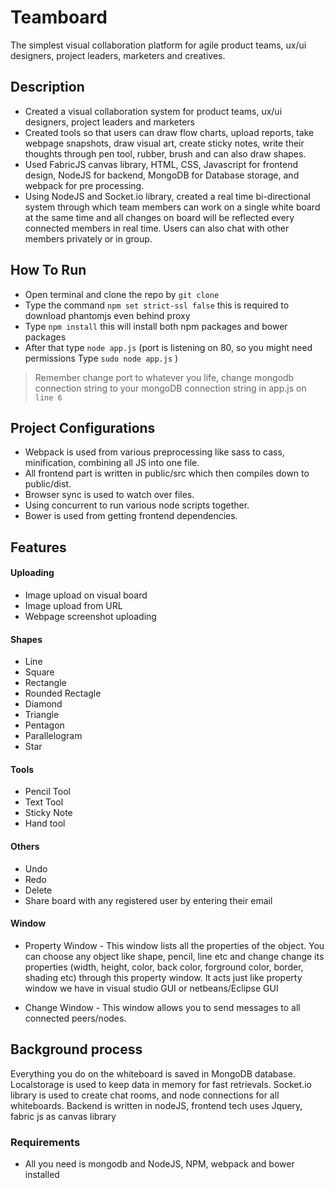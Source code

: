 # Teamboard
The simplest visual collaboration platform for agile product teams, ux/ui designers, project leaders, marketers and creatives.

## Description

* Created a visual collaboration system for product teams, ux/ui designers, project leaders and marketers
* Created tools so that users can draw flow charts, upload reports, take webpage snapshots, draw visual
art, create sticky notes, write their thoughts through pen tool, rubber, brush and can also draw shapes.
* Used FabricJS canvas library, HTML, CSS, Javascript for frontend design, NodeJS for backend,
MongoDB for Database storage, and webpack for pre processing.
* Using NodeJS and Socket.io library, created a real time bi-directional system through which team
members can work on a single white board at the same time and all changes on board will be reflected
every connected members in real time. Users can also chat with other members privately or in group.

## How To Run

* Open terminal and clone the repo by `git clone`
* Type the command `npm set strict-ssl false` this is required to download phantomjs even behind proxy
* Type `npm install` this will install both npm packages and bower packages
* After that type `node app.js` (port is listening on 80, so you might need permissions Type `sudo node app.js` )

> Remember change port to whatever you life, change mongodb connection string to your mongoDB connection string in app.js on `line 6`

## Project Configurations

* Webpack is used from various preprocessing like sass to cass, minification, combining all JS into one file.
* All frontend part is written in public/src which then compiles down to public/dist.
* Browser sync is used to watch over files.
* Using concurrent to run various node scripts together.
* Bower is used from getting frontend dependencies.

## Features

#### Uploading

* Image upload on visual board
* Image upload from URL
* Webpage screenshot uploading

#### Shapes

* Line
* Square
* Rectangle
* Rounded Rectagle
* Diamond
* Triangle
* Pentagon
* Parallelogram
* Star

#### Tools

* Pencil Tool
* Text Tool
* Sticky Note
* Hand tool

#### Others

* Undo
* Redo
* Delete
* Share board with any registered user by entering their email

#### Window

* Property Window - This window lists all the properties of the object. You can choose any object like shape, pencil, line etc and change change its properties (width, height, color, back color, forground color, border, shading etc) through this property window. It acts just like property window we have in visual studio GUI or netbeans/Eclipse GUI

* Change Window - This window allows you to send messages to all connected peers/nodes. 

## Background process

Everything you do on the whiteboard is saved in MongoDB database. Localstorage is used to keep data in memory for fast retrievals. Socket.io library is used to create chat rooms, and node connections for all whiteboards.
Backend is written in nodeJS, frontend tech uses Jquery, fabric js as canvas library

### Requirements

* All you need is mongodb and NodeJS, NPM, webpack and bower installed